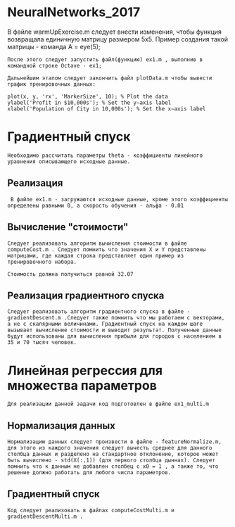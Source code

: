 # NeuralNetworks_2017

В файле	warmUpExercise.m следует внести изменения, чтобы функция возвращала единичную матрицу размером 5х5. Пример создания такой матрицы - команда A = eye(5);

	После этого следует запустить файл(функцию) ex1.m , выполнив в командной строке Octave - ex1;

	Дальнейшим этапом следует закончить файл plotData.m чтобы вывести график тренировочных данных:

	plot(x, y, 'rx', 'MarkerSize', 10); % Plot the data
	ylabel('Profit in $10,000s'); % Set the y−axis label
	xlabel('Population of City in 10,000s'); % Set the x−axis label


# Градиентный спуск

	Необходимо рассчитать параметры theta - коэффициенты линейного уравнения описывающего исходные данные.

## Реализация

	 В файле ex1.m - загружаются исходные данные, кроме этого коэффициенты определены равными 0, а скорость обучения - альфа - 0.01

## Вычисление "стоимости"

	Следует реализовать алгоритм вычисления стоимости в файле computeCost.m . Следует помнить что значения X и Y представлены матрицами, где каждая строка представляет один пример из тренировочного набора.
	
	Стоимость должна получиться равной 32.07

## Реализация градиентного спуска

	Следует реализовать алгоритм градиентного спуска в файле - gradientDescent.m .Следует также помнить что мы работаем с векторами, а не с скалярными величинами. Градиентный спуск на каждом шаге вызывает вычисление стоимости и выводит результат. Полученные данные будут использованы для вычисления прибыли для городов с населением в 35 и 70 тысяч человек.


# Линейная регрессия для множества параметров

	Для реализации данной задачи код подготовлен в файле ex1_multi.m

## Нормализация данных

	Нормализацию данных следует произвести в файле - featureNormalize.m, для этого из каждого значения следует вычесть среднее для данного столбца данных и разделено на стандартное отклонение, которое может быть вычислено - std(X(:,1)) (для первого столбца дыннах). Следует помнить что к данным не добавлен столбец с x0 = 1 , а также то, что решение должно работать для любого числа параметров.

## Градиентный спуск

	Код следует реализовать в файлах computeCostMulti.m и gradientDescentMulti.m .
